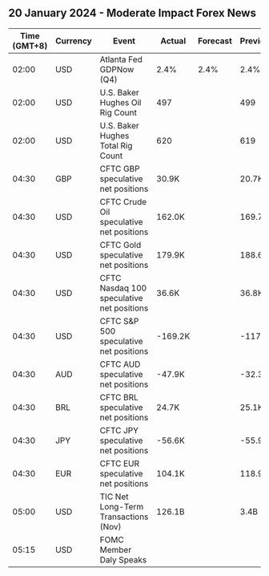 ## 20 January 2024 - Moderate Impact Forex News

| Time (GMT+8) | Currency | Event | Actual | Forecast | Previous |
|------|----------|-------|--------|----------|----------|
| 02:00 | USD | Atlanta Fed GDPNow (Q4) | 2.4% | 2.4% | 2.4% |
| 02:00 | USD | U.S. Baker Hughes Oil Rig Count | 497 |  | 499 |
| 02:00 | USD | U.S. Baker Hughes Total Rig Count | 620 |  | 619 |
| 04:30 | GBP | CFTC GBP speculative net positions | 30.9K |  | 20.7K |
| 04:30 | USD | CFTC Crude Oil speculative net positions | 162.0K |  | 169.7K |
| 04:30 | USD | CFTC Gold speculative net positions | 179.9K |  | 188.6K |
| 04:30 | USD | CFTC Nasdaq 100 speculative net positions | 36.6K |  | 36.8K |
| 04:30 | USD | CFTC S&P 500 speculative net positions | -169.2K |  | -117.0K |
| 04:30 | AUD | CFTC AUD speculative net positions | -47.9K |  | -32.3K |
| 04:30 | BRL | CFTC BRL speculative net positions | 24.7K |  | 25.1K |
| 04:30 | JPY | CFTC JPY speculative net positions | -56.6K |  | -55.9K |
| 04:30 | EUR | CFTC EUR speculative net positions | 104.1K |  | 118.9K |
| 05:00 | USD | TIC Net Long-Term Transactions (Nov) | 126.1B |  | 3.4B |
| 05:15 | USD | FOMC Member Daly Speaks |  |  |  |
